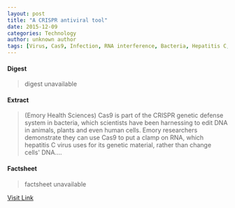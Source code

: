 ```yaml
---
layout: post
title: "A CRISPR antiviral tool"
date: 2015-12-09
categories: Technology
author: unknown author
tags: [Virus, Cas9, Infection, RNA interference, Bacteria, Hepatitis C, RNA, Molecular biology, Biology, Life sciences, Organisms, Biotechnology, Microbiology, Genetics, Medical specialties, Biochemistry]
---
```



#### Digest
>digest unavailable

#### Extract
>(Emory Health Sciences) Cas9 is part of the CRISPR genetic defense system in bacteria, which scientists have been harnessing to edit DNA in animals, plants and even human cells. Emory researchers demonstrate they can use Cas9 to put a clamp on RNA, which hepatitis C virus uses for its genetic material, rather than change cells' DNA....

#### Factsheet
>factsheet unavailable

[Visit Link](http://www.eurekalert.org/pub_releases/2015-04/ehs-aca042715.php)



